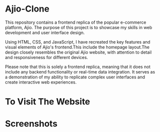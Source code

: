 # Ajio-Clone
This repository contains a frontend replica of the popular e-commerce platform, Ajio. The purpose of this project is to showcase my skills in web development and user interface design.

Using HTML, CSS, and JavaScript, I have recreated the key features and visual elements of Ajio's frontend.This include the homepage layout.The design closely resembles the original Ajio website, with attention to detail and responsiveness for different devices.

Please note that this is solely a frontend replica, meaning that it does not include any backend functionality or real-time data integration. It serves as a demonstration of my ability to replicate complex user interfaces and create interactive web experiences.


# To Visit The Website  


# Screenshots


